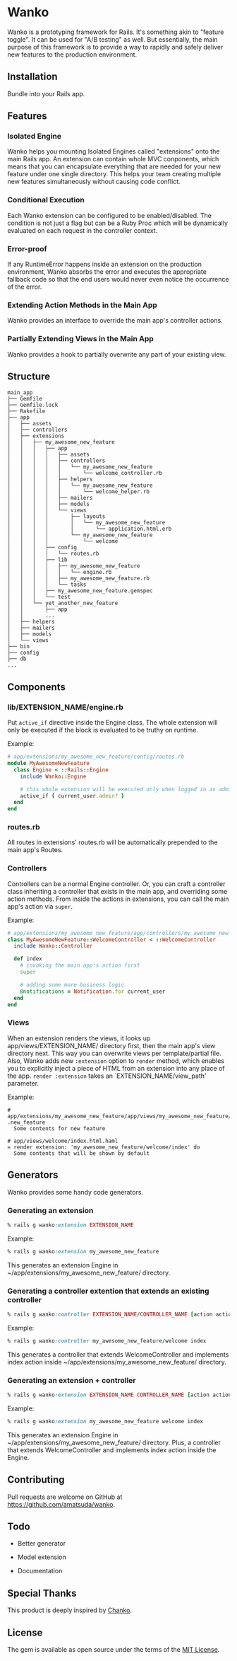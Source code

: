 # Wanko

Wanko is a prototyping framework for Rails.
It's something akin to "feature toggle".
It can be used for "A/B testing" as well.
But essentially, the main purpose of this framework is to provide a way to rapidly and safely deliver new features to the production environment.


## Installation

Bundle into your Rails app.


## Features

### Isolated Engine

Wanko helps you mounting Isolated Engines called "extensions" onto the main Rails app.
An extension can contain whole MVC conponents, which means that you can encapsulate everything that are needed for your new feature under one single directory.
This helps your team creating multiple new features simultaneously without causing code conflict.

### Conditional Execution

Each Wanko extension can be configured to be enabled/disabled.
The condition is not just a flag but can be a Ruby Proc which will be dynamically evaluated on each request in the controller context.

### Error-proof

If any RuntimeError happens inside an extension on the production environment, Wanko absorbs the error and executes the appropriate fallback code so that the end users would never even notice the occurrence of the error.

### Extending Action Methods in the Main App

Wanko provides an interface to override the main app's controller actions.

### Partially Extending Views in the Main App

Wanko provides a hook to partially overwrite any part of your existing view.


## Structure

    main_app
    ├── Gemfile
    ├── Gemfile.lock
    ├── Rakefile
    ├── app
    │   ├── assets
    │   ├── controllers
    │   ├── extensions
    │   │   ├── my_awesome_new_feature
    │   │   │   ├── app
    │   │   │   │   ├── assets
    │   │   │   │   ├── controllers
    │   │   │   │   │   └── my_awesome_new_feature
    │   │   │   │   │       └── welcome_controller.rb
    │   │   │   │   ├── helpers
    │   │   │   │   │   └── my_awesome_new_feature
    │   │   │   │   │       └── welcome_helper.rb
    │   │   │   │   ├── mailers
    │   │   │   │   ├── models
    │   │   │   │   └── views
    │   │   │   │       ├── layouts
    │   │   │   │       │   └── my_awesome_new_feature
    │   │   │   │       │       └── application.html.erb
    │   │   │   │       └── my_awesome_new_feature
    │   │   │   │           └── welcome
    │   │   │   ├── config
    │   │   │   │   └── routes.rb
    │   │   │   ├── lib
    │   │   │   │   ├── my_awesome_new_feature
    │   │   │   │   │   └── engine.rb
    │   │   │   │   ├── my_awesome_new_feature.rb
    │   │   │   │   └── tasks
    │   │   │   ├── my_awesome_new_feature.gemspec
    │   │   │   └── test
    │   │   └── yet_another_new_feature
    │   │       ├── app
    │   │       ...
    │   ├── helpers
    │   ├── mailers
    │   ├── models
    │   └── views
    ├── bin
    ├── config
    ├── db
    ...


## Components

### lib/EXTENSION\_NAME/engine.rb

Put `active_if` directive inside the Engine class. The whole extension will only be executed if the block is evaluated to be truthy on runtime.

Example:

```ruby
# app/extensions/my_awesome_new_feature/config/routes.rb
module MyAwesomeNewFeature
  class Engine < ::Rails::Engine
    include Wanko::Engine

    # this whole extension will be executed only when logged in as admin users
    active_if { current_user.admin? }
  end
end
```

### routes.rb

All routes in extensions' routes.rb will be automatically prepended to the main app's Routes.


### Controllers

Controllers can be a normal Engine controller.
Or, you can craft a controller class inheriting a controller that exists in the main app, and overriding some action methods.
From inside the actions in extensions, you can call the main app's action via `super`.

Example:

```ruby
# app/extensions/my_awesome_new_feature/app/controllers/my_awesome_new_feature/welcome_controller.rb
class MyAwesomeNewFeature::WelcomeController < ::WelcomeController
  include Wanko::Controller

  def index
    # invoking the main app's action first
    super

    # adding some more business logic
    @notifications = Notification.for current_user
  end
end
```


### Views

When an extension renders the views, it looks up app/views/EXTENSION\_NAME/ directory first, then the main app's view directory next. This way you can overwrite views per template/partial file.
Also, Wanko adds new `:extension` option to `render` method, which enables you to explicitly inject a piece of HTML from an extension into any place of the app.
`render :extension` takes an `EXTENSION_NAME/view_path' parameter.

Example:

```haml
# app/extensions/my_awesome_new_feature/app/views/my_awesome_new_feature/welcome/_index.html.haml
.new_feature
  Some contents for new feature

# app/views/welcome/index.html.haml
= render extension: 'my_awesome_new_feature/welcome/index' do
  Some contents that will be shown by default
```


## Generators

Wanko provides some handy code generators.

### Generating an extension

```ruby
% rails g wanko:extension EXTENSION_NAME
```

Example:

```ruby
% rails g wanko:extension my_awesome_new_feature
```

  This generates an extension Engine in
  ~/app/extensions/my\_awesome\_new\_feature/ directory.

### Generating a controller extention that extends an existing controller

```ruby
% rails g wanko:controller EXTENSION_NAME/CONTROLLER_NAME [action action] [options]
```

Example:

```ruby
% rails g wanko:controller my_awesome_new_feature/welcome index
```

  This generates a controller that extends WelcomeController and implements index action inside ~/app/extensions/my\_awesome\_new\_feature/ directory.

### Generating an extension + controller


```ruby
% rails g wanko:extension EXTENSION_NAME CONTROLLER_NAME [action action] [options]
```

Example:

```ruby
% rails g wanko:extension my_awesome_new_feature welcome index
```

  This generates an extension Engine in ~/app/extensions/my\_awesome\_new\_feature/ directory.  Plus, a controller that extends WelcomeController and implements index action inside the Engine.


## Contributing

Pull requests are welcome on GitHub at https://github.com/amatsuda/wanko.


## Todo

* Better generator

* Model extension

* Documentation


## Special Thanks

This product is deeply inspired by [Chanko](http://cookpad.github.io/chanko/).

## License

The gem is available as open source under the terms of the [MIT License](http://opensource.org/licenses/MIT).
